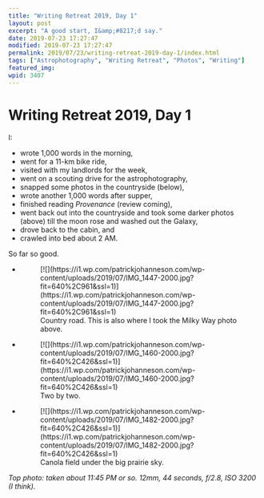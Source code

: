 ```yaml
---
title: "Writing Retreat 2019, Day 1"
layout: post
excerpt: "A good start, I&amp;#8217;d say."
date: 2019-07-23 17:27:47
modified: 2019-07-23 17:27:47
permalink: 2019/07/23/writing-retreat-2019-day-1/index.html
tags: ["Astrophotography", "Writing Retreat", "Photos", "Writing"]
featured_img: 
wpid: 3407
---
```


# Writing Retreat 2019, Day 1

I:

- wrote 1,000 words in the morning,
- went for a 11-km bike ride,
- visited with my landlords for the week,
- went on a scouting drive for the astrophotography,
- snapped some photos in the countryside (below),
- wrote another 1,000 words after supper,
- finished reading *Provenance* (review coming),
- went back out into the countryside and took some darker photos (above) till the moon rose and washed out the Galaxy,
- drove back to the cabin, and
- crawled into bed about 2 AM.

So far so good.

- <figure>[![](https://i1.wp.com/patrickjohanneson.com/wp-content/uploads/2019/07/IMG_1447-2000.jpg?fit=640%2C961&ssl=1)](https://i1.wp.com/patrickjohanneson.com/wp-content/uploads/2019/07/IMG_1447-2000.jpg?fit=640%2C961&ssl=1)<figcaption>Country road. This is also where I took the Milky Way photo above.</figcaption></figure>
- <figure>[![](https://i1.wp.com/patrickjohanneson.com/wp-content/uploads/2019/07/IMG_1460-2000.jpg?fit=640%2C426&ssl=1)](https://i1.wp.com/patrickjohanneson.com/wp-content/uploads/2019/07/IMG_1460-2000.jpg?fit=640%2C426&ssl=1)<figcaption>Two by two.</figcaption></figure>
- <figure>[![](https://i1.wp.com/patrickjohanneson.com/wp-content/uploads/2019/07/IMG_1482-2000.jpg?fit=640%2C426&ssl=1)](https://i1.wp.com/patrickjohanneson.com/wp-content/uploads/2019/07/IMG_1482-2000.jpg?fit=640%2C426&ssl=1)<figcaption>Canola field under the big prairie sky.</figcaption></figure>

*Top photo: taken about 11:45 PM or so. 12mm, 44 seconds, f/2.8, ISO 3200 (I think).*